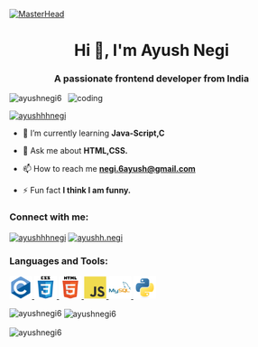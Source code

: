 [![MasterHead](https://rishavanand.github.io/static/images/greetings.gif)](https://AyushNegi6.io)
<h1 align="center">Hi 👋, I'm Ayush Negi</h1>
<h3 align="center">A passionate frontend developer from India</h3>
<img align="right" alt="coding" width="400" src="https://cdn.dribbble.com/users/1059583/screenshots/4171367/coding-freak.gif">

<p align="left"> <img src="https://komarev.com/ghpvc/?username=ayushnegi6&label=Profile%20views&color=0e75b6&style=flat" alt="ayushnegi6" /> </p>

<p align="left"> <a href="https://twitter.com/ayushhhnegi" target="blank"><img src="https://img.shields.io/twitter/follow/ayushhhnegi?logo=twitter&style=for-the-badge" alt="ayushhhnegi" /></a> </p>

- 🌱 I’m currently learning **Java-Script,C**

- 💬 Ask me about **HTML,CSS.**

- 📫 How to reach me **negi.6ayush@gmail.com**

- ⚡ Fun fact **I think I am funny.**

<h3 align="left">Connect with me:</h3>
<p align="left">
<a href="https://twitter.com/ayushhhnegi" target="blank"><img align="center" src="https://raw.githubusercontent.com/rahuldkjain/github-profile-readme-generator/master/src/images/icons/Social/twitter.svg" alt="ayushhhnegi" height="30" width="40" /></a>
<a href="https://instagram.com/ayushh.negi" target="blank"><img align="center" src="https://raw.githubusercontent.com/rahuldkjain/github-profile-readme-generator/master/src/images/icons/Social/instagram.svg" alt="ayushh.negi" height="30" width="40" /></a>
</p>

<h3 align="left">Languages and Tools:</h3>
<p align="left"> <a href="https://www.cprogramming.com/" target="_blank" rel="noreferrer"> <img src="https://raw.githubusercontent.com/devicons/devicon/master/icons/c/c-original.svg" alt="c" width="40" height="40"/> </a> <a href="https://www.w3schools.com/css/" target="_blank" rel="noreferrer"> <img src="https://raw.githubusercontent.com/devicons/devicon/master/icons/css3/css3-original-wordmark.svg" alt="css3" width="40" height="40"/> </a> <a href="https://www.w3.org/html/" target="_blank" rel="noreferrer"> <img src="https://raw.githubusercontent.com/devicons/devicon/master/icons/html5/html5-original-wordmark.svg" alt="html5" width="40" height="40"/> </a> <a href="https://developer.mozilla.org/en-US/docs/Web/JavaScript" target="_blank" rel="noreferrer"> <img src="https://raw.githubusercontent.com/devicons/devicon/master/icons/javascript/javascript-original.svg" alt="javascript" width="40" height="40"/> </a> <a href="https://www.mysql.com/" target="_blank" rel="noreferrer"> <img src="https://raw.githubusercontent.com/devicons/devicon/master/icons/mysql/mysql-original-wordmark.svg" alt="mysql" width="40" height="40"/> </a> <a href="https://www.python.org" target="_blank" rel="noreferrer"> <img src="https://raw.githubusercontent.com/devicons/devicon/master/icons/python/python-original.svg" alt="python" width="40" height="40"/> </a> </p>

<p><img align="left" src="https://github-readme-stats.vercel.app/api/top-langs?username=ayushnegi6&show_icons=true&locale=en&layout=compact" alt="ayushnegi6" /></p>

<p>&nbsp;<img align="center" src="https://github-readme-stats.vercel.app/api?username=ayushnegi6&show_icons=true&locale=en" alt="ayushnegi6" /></p>

<p><img align="center" src="https://github-readme-streak-stats.herokuapp.com/?user=ayushnegi6&" alt="ayushnegi6" /></p>
